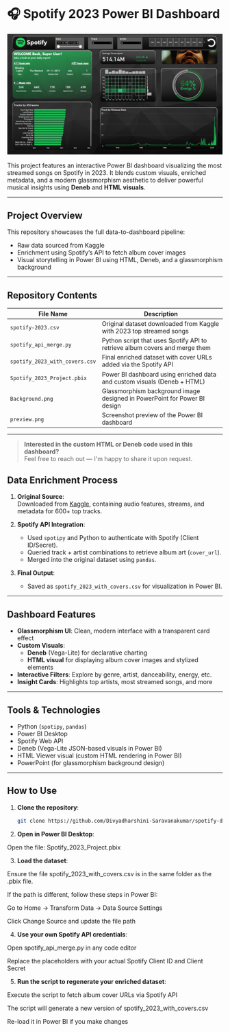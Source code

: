 # 🎧 Spotify 2023 Power BI Dashboard

![Dashboard Preview](Preview.png)

This project features an interactive Power BI dashboard visualizing the most streamed songs on Spotify in 2023. It blends custom visuals, enriched metadata, and a modern glassmorphism aesthetic to deliver powerful musical insights using **Deneb** and **HTML visuals**.

---

## Project Overview

This repository showcases the full data-to-dashboard pipeline:
- Raw data sourced from Kaggle  
- Enrichment using Spotify’s API to fetch album cover images  
- Visual storytelling in Power BI using HTML, Deneb, and a glassmorphism background  

---

## Repository Contents

| File Name                    | Description                                                                 |
|-----------------------------|-----------------------------------------------------------------------------|
| `spotify-2023.csv`          | Original dataset downloaded from Kaggle with 2023 top streamed songs        |
| `spotify_api_merge.py`      | Python script that uses Spotify API to retrieve album covers and merge them |
| `spotify_2023_with_covers.csv` | Final enriched dataset with cover URLs added via the Spotify API             |
| `Spotify_2023_Project.pbix` | Power BI dashboard using enriched data and custom visuals (Deneb + HTML)    |
| `Background.png`            | Glassmorphism background image designed in PowerPoint for Power BI design   |
| `preview.png`               | Screenshot preview of the Power BI dashboard                   |

---
> **Interested in the custom HTML or Deneb code used in this dashboard?**  
> Feel free to reach out — I'm happy to share it upon request.


## Data Enrichment Process

1. **Original Source**:  
   Downloaded from [Kaggle](https://www.kaggle.com/), containing audio features, streams, and metadata for 600+ top tracks.

2. **Spotify API Integration**:
   - Used `spotipy` and Python to authenticate with Spotify (Client ID/Secret).
   - Queried track + artist combinations to retrieve album art (`cover_url`).
   - Merged into the original dataset using `pandas`.

3. **Final Output**:
   - Saved as `spotify_2023_with_covers.csv` for visualization in Power BI.

---

## Dashboard Features

- **Glassmorphism UI**: Clean, modern interface with a transparent card effect  
- **Custom Visuals**: 
  - **Deneb** (Vega-Lite) for declarative charting
  - **HTML visual** for displaying album cover images and stylized elements  
- **Interactive Filters**: Explore by genre, artist, danceability, energy, etc.  
- **Insight Cards**: Highlights top artists, most streamed songs, and more  

---

## Tools & Technologies

- Python (`spotipy`, `pandas`)  
- Power BI Desktop  
- Spotify Web API  
- Deneb (Vega-Lite JSON-based visuals in Power BI)  
- HTML Viewer visual (custom HTML rendering in Power BI)  
- PowerPoint (for glassmorphism background design)  

---

## How to Use

1. **Clone the repository**:
   ```bash
   git clone https://github.com/Divyadharshini-Saravanakumar/spotify-dashboard.git

2. **Open in Power BI Desktop**:

Open the file:
Spotify_2023_Project.pbix 

3. **Load the dataset**:

Ensure the file spotify_2023_with_covers.csv is in the same folder as the .pbix file.

If the path is different, follow these steps in Power BI:

Go to Home → Transform Data → Data Source Settings

Click Change Source and update the file path

4. **Use your own Spotify API credentials**:

Open spotify_api_merge.py in any code editor

Replace the placeholders with your actual Spotify Client ID and Client Secret

5. **Run the script to regenerate your enriched dataset**:

Execute the script to fetch album cover URLs via Spotify API

The script will generate a new version of spotify_2023_with_covers.csv

Re-load it in Power BI if you make changes
